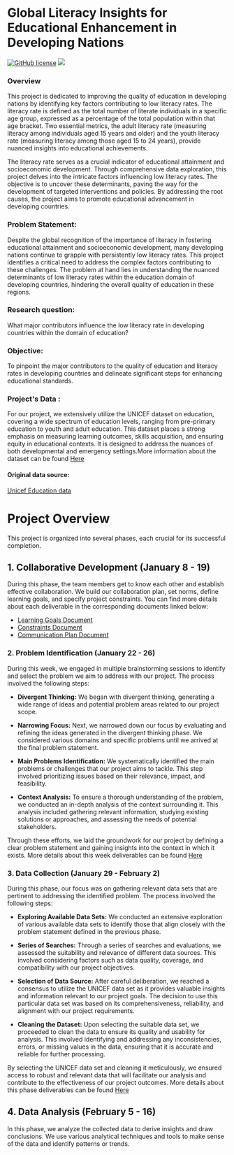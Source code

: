 
# Global Literacy Insights for Educational Enhancement in Developing Nations


<a href="https://github.com/djeada/Data-Structures/blob/master/LICENSE"><img alt="GitHub license" src="https://img.shields.io/github/license/djeada/Data-Structures"></a>
<a href=""><img src="https://img.shields.io/badge/contributions-welcome-brightgreen.svg?style=flat"></a>

### Overview

This project is dedicated to improving the quality of education in developing nations by identifying key factors contributing to low literacy rates. The literacy rate is defined as the total number of literate individuals in a specific age group, expressed as a percentage of the total population within that age bracket. Two essential metrics, the adult literacy rate (measuring literacy among individuals aged 15 years and older) and the youth literacy rate (measuring literacy among those aged 15 to 24 years), provide nuanced insights into educational achievements.

The literacy rate serves as a crucial indicator of educational attainment and socioeconomic development. Through comprehensive data exploration, this project delves into the intricate factors influencing low literacy rates. The objective is to uncover these determinants, paving the way for the development of targeted interventions and policies. By addressing the root causes, the project aims to promote educational advancement in developing countries.

### Problem Statement:

Despite the global recognition of the importance of literacy in fostering educational attainment and socioeconomic development, many developing nations continue to grapple with persistently low literacy rates. This project identifies a critical need to address the complex factors contributing to these challenges. The problem at hand lies in understanding the nuanced determinants of low literacy rates within the education domain of developing countries, hindering the overall quality of education in these regions.

### Research question:

What major contributors influence the low literacy rate in developing countries within the domain of education?

### Objective:

To pinpoint the major contributors to the quality of education and literacy rates in developing countries and delineate significant steps for enhancing educational standards.

### Project's Data :

For our project, we extensively utilize the UNICEF dataset on education, covering a wide spectrum of education levels, ranging from pre-primary education to youth and adult education. This dataset places a strong emphasis on measuring learning outcomes, skills acquisition, and ensuring equity in educational contexts. It is designed to address the nuances of both developmental and emergency settings.More information about the dataset can be found
<a href="https://github.com/MIT-Emerging-Talent/2024-group-08-cdsp/tree/main/education_dataset" target="_blank">Here</a>

#### Original data source:
<a href="https://data.unicef.org/topic/education/overview/" target="_blank">Unicef Education data</a>

# Project Overview

This project is organized into several phases, each crucial for its successful completion.

## 1. Collaborative Development (January 8 - 19)

During this phase, the team members get to know each other and establish effective collaboration. We build our collaboration plan, set norms, define learning goals, and specify project constraints. You can find more details about each deliverable in the corresponding documents linked below:
- [Learning Goals Document](https://github.com/MIT-Emerging-Talent/2024-group-05-08-cdsp/blob/main/.collaboration/learning_goals.md)
- [Constraints Document](https://github.com/MIT-Emerging-Talent/2024-group-05-08-cdsp/blob/main/.collaboration/constraints.md)
- [Communication Plan Document](https://github.com/MIT-Emerging-Talent/2024-group-05-08-cdsp/blob/main/.collaboration/communication.md)


### 2. Problem Identification (January 22 - 26)

During this week, we engaged in multiple brainstorming sessions to identify and select the problem we aim to address with our project. The process involved the following steps:

- **Divergent Thinking:** We began with divergent thinking, generating a wide range of ideas and potential problem areas related to our project scope.

- **Narrowing Focus:** Next, we narrowed down our focus by evaluating and refining the ideas generated in the divergent thinking phase. We considered various domains and specific problems until we arrived at the final problem statement.

- **Main Problems Identification:** We systematically identified the main problems or challenges that our project aims to tackle. This step involved prioritizing issues based on their relevance, impact, and feasibility.

- **Context Analysis:** To ensure a thorough understanding of the problem, we conducted an in-depth analysis of the context surrounding it. This analysis included gathering relevant information, studying existing solutions or approaches, and assessing the needs of potential stakeholders.

Through these efforts, we laid the groundwork for our project by defining a clear problem statement and gaining insights into the context in which it exists. More details about this week deliverables can be found <a href="https://github.com/MIT-Emerging-Talent/2024-group-05-08-cdsp/tree/main/milestone/milestone-1" target="_blank">Here</a>


### 3. Data Collection (January 29 - February 2)

During this phase, our focus was on gathering relevant data sets that are pertinent to addressing the identified problem. The process involved the following steps:

- **Exploring Available Data Sets:** We conducted an extensive exploration of various available data sets to identify those that align closely with the problem statement defined in the previous phase.

- **Series of Searches:** Through a series of searches and evaluations, we assessed the suitability and relevance of different data sources. This involved considering factors such as data quality, coverage, and compatibility with our project objectives.

- **Selection of Data Source:** After careful deliberation, we reached a consensus to utilize the UNICEF data set as it provides valuable insights and information relevant to our project goals. The decision to use this particular data set was based on its comprehensiveness, reliability, and alignment with our project requirements.

- **Cleaning the Dataset:** Upon selecting the suitable data set, we proceeded to clean the data to ensure its quality and usability for analysis. This involved identifying and addressing any inconsistencies, errors, or missing values in the data, ensuring that it is accurate and reliable for further processing.

By selecting the UNICEF data set and cleaning it meticulously, we ensured access to robust and relevant data that will facilitate our analysis and contribute to the effectiveness of our project outcomes. More details about this phase deliverables can be found <a href="https://github.com/MIT-Emerging-Talent/2024-group-05-08-cdsp/tree/main/milestone/milestone-2" target="_blank">Here</a>



## 4. Data Analysis (February 5 - 16)

In this phase, we analyze the collected data to derive insights and draw conclusions. We use various analytical techniques and tools to make sense of the data and identify patterns or trends.




